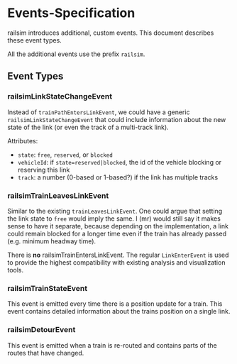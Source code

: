 # Events-Specification

railsim introduces additional, custom events. This document describes these event types.

All the additional events use the prefix `railsim`.

## Event Types

### railsimLinkStateChangeEvent

Instead of `trainPathEntersLinkEvent`, we could have a generic `railsimLinkStateChangeEvent`
that could include information about the new state of the link (or even the track of a multi-track link).

Attributes:

- `state`: `free`, `reserved`, or `blocked`
- `vehicleId`: if `state=reserved|blocked`, the id of the vehicle blocking or reserving this link
- `track`: a number (0-based or 1-based?) if the link has multiple tracks

### railsimTrainLeavesLinkEvent

Similar to the existing `trainLeavesLinkEvent`.
One could argue that setting the link state to `free` would imply the same. I (mr) would still
say it makes sense to have it separate, because depending on the implementation, a link could
remain blocked for a longer time even if the train has already passed (e.g. minimum headway time).

There is **no** railsimTrainEntersLinkEvent. The regular `LinkEnterEvent` is used to provide the highest
compatibility with existing analysis and visualization tools.

### railsimTrainStateEvent

This event is emitted every time there is a position update for a train. 
This event contains detailed information about the trains position on a single link.

### railsimDetourEvent

This event is emitted when a train is re-routed and contains parts of the routes that have changed.